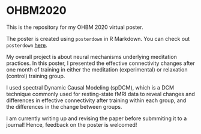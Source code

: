 # OHBM2020
This is the repository for my OHBM 2020 virtual poster.

The poster is created using `posterdown` in R Markdown. You can check out `posterdown` [here](https://github.com/brentthorne/posterdown).

My overall project is about neural mechanisms underlying meditation practices. In this poster, I presented the effective connectivity changes after one month of training in either the meditation (experimental) or relaxation (control) training group.

I used spectral Dynamic Causal Modeling (spDCM), which is a DCM technique commonly used for resting-state fMRI data to reveal changes and differences in effective connectivity after training within each group, and the differences in the change between groups.

I am currently writing up and revising the paper before submmiting it to a journal! Hence, feedback on the poster is welcomed!
